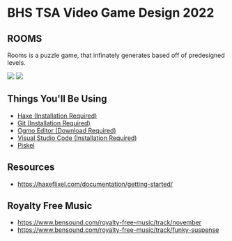 # BHS TSA Video Game Design 2022

## ROOMS

Rooms is a puzzle game, that infinately generates based off of predesigned levels.

![](https://github.com/BHS-TSA/video-game-design/blob/main/docs/game.png)
![](https://github.com/BHS-TSA/video-game-design/blob/main/docs/prison.png)

## Things You'll Be Using

* [Haxe (Installation Required)](https://haxe.org/)
* [Git (Installation Required)](https://git-scm.com/)
* [Ogmo Editor (Download Required)](https://ogmo-editor-3.github.io/)
* [Visual Studio Code (Installation Required)](https://code.visualstudio.com/)
* [Piskel](https://www.piskelapp.com/)

## Resources

* https://haxeflixel.com/documentation/getting-started/

## Royalty Free Music
* https://www.bensound.com/royalty-free-music/track/november
* https://www.bensound.com/royalty-free-music/track/funky-suspense
